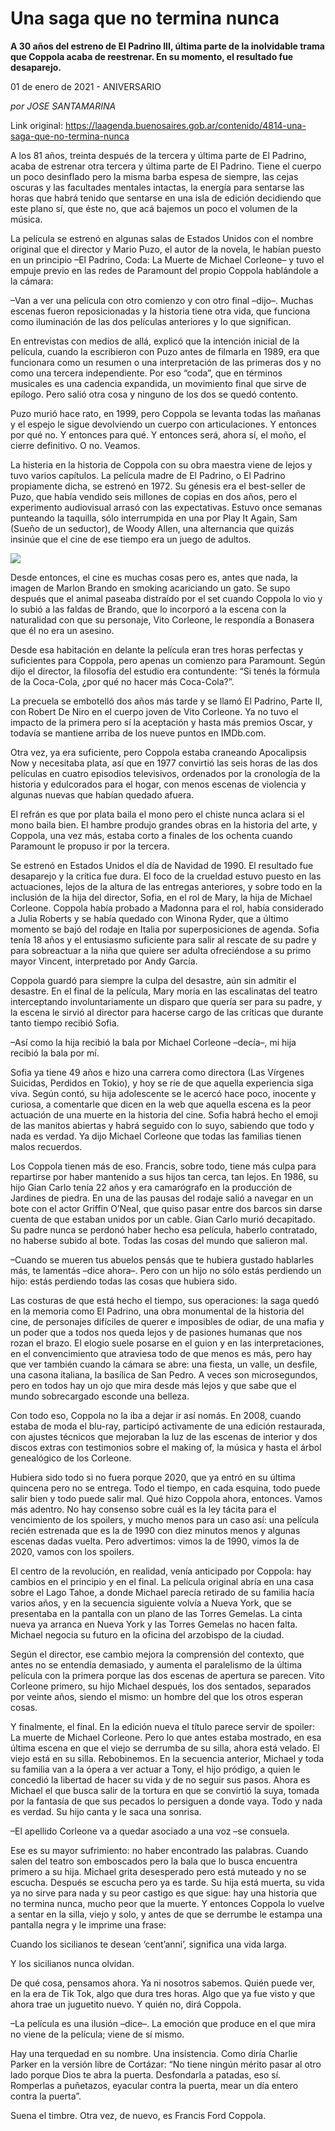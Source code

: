 # Una saga que no termina nunca

**A 30 años del estreno de El Padrino III, última parte de la inolvidable trama que Coppola acaba de reestrenar. En su momento, el resultado fue desaparejo.**

01 de enero de 2021 - ANIVERSARIO

_por JOSE SANTAMARINA_

Link original: https://laagenda.buenosaires.gob.ar/contenido/4814-una-saga-que-no-termina-nunca



A los 81 años, treinta después de la tercera y última parte de El Padrino, acaba de estrenar otra tercera y última parte de El Padrino. Tiene el cuerpo un poco desinflado pero la misma barba espesa de siempre, las cejas oscuras y las facultades mentales intactas, la energía para sentarse las horas que habrá tenido que sentarse en una isla de edición decidiendo que este plano sí, que éste no, que acá bajemos un poco el volumen de la música.




La película se estrenó en algunas salas de Estados Unidos con el nombre original que el director y Mario Puzo, el autor de la novela, le habían puesto en un principio –El Padrino, Coda: La Muerte de Michael Corleone– y tuvo el empuje previo en las redes de Paramount del propio Coppola hablándole a la cámara:




–Van a ver una película con otro comienzo y con otro final –dijo–. Muchas escenas fueron reposicionadas y la historia tiene otra vida, que funciona como iluminación de las dos películas anteriores y lo que significan.




En entrevistas con medios de allá, explicó que la intención inicial de la película, cuando la escribieron con Puzo antes de filmarla en 1989, era que funcionara como un resumen o una interpretación de las primeras dos y no como una tercera independiente. Por eso “coda”, que en términos musicales es una cadencia expandida, un movimiento final que sirve de epílogo. Pero salió otra cosa y ninguno de los dos se quedó contento.




Puzo murió hace rato, en 1999, pero Coppola se levanta todas las mañanas y el espejo le sigue devolviendo un cuerpo con articulaciones. Y entonces por qué no. Y entonces para qué. Y entonces será, ahora sí, el moño, el cierre definitivo. O no. Veamos.




La histeria en la historia de Coppola con su obra maestra viene de lejos y tuvo varios capítulos. La película madre de El Padrino, o El Padrino propiamente dicha, se estrenó en 1972. Su génesis era el best-seller de Puzo, que había vendido seis millones de copias en dos años, pero el experimento audiovisual arrasó con las expectativas. Estuvo once semanas punteando la taquilla, sólo interrumpida en una por Play It Again, Sam (Sueño de un seductor), de Woody Allen, una alternancia que quizás insinúe que el cine de ese tiempo era un juego de adultos.




[![](https://img.youtube.com/vi/uXsl0QdFUMA/0.jpg)](https://www.youtube.com/watch?v=uXsl0QdFUMA)




Desde entonces, el cine es muchas cosas pero es, antes que nada, la imagen de Marlon Brando en smoking acariciando un gato. Se supo después que el animal paseaba distraído por el set cuando Coppola lo vio y lo subió a las faldas de Brando, que lo incorporó a la escena con la naturalidad con que su personaje, Vito Corleone, le respondía a Bonasera que él no era un asesino.




Desde esa habitación en delante la película eran tres horas perfectas y suficientes para Coppola, pero apenas un comienzo para Paramount. Según dijo el director, la filosofía del estudio era contundente: “Si tenés la fórmula de la Coca-Cola, ¿por qué no hacer más Coca-Cola?”.




La precuela se embotelló dos años más tarde y se llamó El Padrino, Parte II, con Robert De Niro en el cuerpo joven de Vito Corleone. Ya no tuvo el impacto de la primera pero sí la aceptación y hasta más premios Oscar, y todavía se mantiene arriba de los nueve puntos en IMDb.com.




Otra vez, ya era suficiente, pero Coppola estaba craneando Apocalipsis Now y necesitaba plata, así que en 1977 convirtió las seis horas de las dos películas en cuatro episodios televisivos, ordenados por la cronología de la historia y edulcorados para el hogar, con menos escenas de violencia y algunas nuevas que habían quedado afuera.




El refrán es que por plata baila el mono pero el chiste nunca aclara si el mono baila bien. El hambre produjo grandes obras en la historia del arte, y Coppola, una vez más, estaba corto a finales de los ochenta cuando Paramount le propuso ir por la tercera.




Se estrenó en Estados Unidos el día de Navidad de 1990. El resultado fue desaparejo y la crítica fue dura. El foco de la crueldad estuvo puesto en las actuaciones, lejos de la altura de las entregas anteriores, y sobre todo en la inclusión de la hija del director, Sofia, en el rol de Mary, la hija de Michael Corleone. Coppola había probado a Madonna para el rol, había considerado a Julia Roberts y se había quedado con Winona Ryder, que a último momento se bajó del rodaje en Italia por superposiciones de agenda. Sofia tenía 18 años y el entusiasmo suficiente para salir al rescate de su padre y para sobreactuar a la niña que quiere ser adulta ofreciéndose a su primo mayor Vincent, interpretado por Andy García.




Coppola guardó para siempre la culpa del desastre, aún sin admitir el desastre. En el final de la película, Mary moría en las escalinatas del teatro interceptando involuntariamente un disparo que quería ser para su padre, y la escena le sirvió al director para hacerse cargo de las críticas que durante tanto tiempo recibió Sofia.




–Así como la hija recibió la bala por Michael Corleone –decía–, mi hija recibió la bala por mí.




Sofia ya tiene 49 años e hizo una carrera como directora (Las Vírgenes Suicidas, Perdidos en Tokio), y hoy se ríe de que aquella experiencia siga viva. Según contó, su hija adolescente se le acercó hace poco, inocente y curiosa, a comentarle que dicen en la web que aquella escena es la peor actuación de una muerte en la historia del cine. Sofia habrá hecho el emoji de las manitos abiertas y habrá seguido con lo suyo, sabiendo que todo y nada es verdad. Ya dijo Michael Corleone que todas las familias tienen malos recuerdos.




Los Coppola tienen más de eso. Francis, sobre todo, tiene más culpa para repartirse por haber mantenido a sus hijos tan cerca, tan lejos. En 1986, su hijo Gian Carlo tenía 22 años y era camarógrafo en la producción de Jardines de piedra. En una de las pausas del rodaje salió a navegar en un bote con el actor Griffin O’Neal, que quiso pasar entre dos barcos sin darse cuenta de que estaban unidos por un cable. Gian Carlo murió decapitado. Su padre nunca se perdonó haber hecho esa película, haberlo contratado, no haberse subido al bote. Todas las cosas del mundo que salieron mal.




–Cuando se mueren tus abuelos pensás que te hubiera gustado hablarles más, te lamentás –dice ahora–. Pero con un hijo no sólo estás perdiendo un hijo: estás perdiendo todas las cosas que hubiera sido.




Las costuras de que está hecho el tiempo, sus operaciones: la saga quedó en la memoria como El Padrino, una obra monumental de la historia del cine, de personajes difíciles de querer e imposibles de odiar, de una mafia y un poder que a todos nos queda lejos y de pasiones humanas que nos rozan el brazo. El elogio suele posarse en el guion y en las interpretaciones, en el convencimiento que atraviesa todo de que menos es más, pero hay que ver también cuando la cámara se abre: una fiesta, un valle, un desfile, una casona italiana, la basílica de San Pedro. A veces son microsegundos, pero en todos hay un ojo que mira desde más lejos y que sabe que el mundo sobrecargado esconde una belleza.




Con todo eso, Coppola no la iba a dejar ir así nomás. En 2008, cuando estaba de moda el blu-ray, participó activamente de una edición restaurada, con ajustes técnicos que mejoraban la luz de las escenas de interior y dos discos extras con testimonios sobre el making of, la música y hasta el árbol genealógico de los Corleone.




Hubiera sido todo si no fuera porque 2020, que ya entró en su última quincena pero no se entrega. Todo el tiempo, en cada esquina, todo puede salir bien y todo puede salir mal. Qué hizo Coppola ahora, entonces. Vamos más adentro. No hay consenso sobre cuál es la ley tácita para el vencimiento de los spoilers, y mucho menos para un caso así: una película recién estrenada que es la de 1990 con diez minutos menos y algunas escenas dadas vuelta. Pero advertimos: vimos la de 1990, vimos la de 2020, vamos con los spoilers.




El centro de la revolución, en realidad, venía anticipado por Coppola: hay cambios en el principio y en el final. La película original abría en una casa sobre el Lago Tahoe, a donde Michael parecía retirado de su familia hacía varios años, y en la secuencia siguiente volvía a Nueva York, que se presentaba en la pantalla con un plano de las Torres Gemelas. La cinta nueva ya arranca en Nueva York y las Torres Gemelas no hacen falta. Michael negocia su futuro en la oficina del arzobispo de la ciudad.




Según el director, ese cambio mejora la comprensión del contexto, que antes no se entendía demasiado, y aumenta el paralelismo de la última película con la primera porque las dos escenas de apertura se parecen. Vito Corleone primero, su hijo Michael después, los dos sentados, separados por veinte años, siendo el mismo: un hombre del que los otros esperan cosas.




Y finalmente, el final. En la edición nueva el título parece servir de spoiler: La muerte de Michael Corleone. Pero lo que antes estaba mostrado, en esa última escena en que el viejo se derrumba de su silla, ahora está velado. El viejo está en su silla. Rebobinemos. En la secuencia anterior, Michael y toda su familia van a la ópera a ver actuar a Tony, el hijo pródigo, a quien le concedió la libertad de hacer su vida y de no seguir sus pasos. Ahora es Michael el que busca salir de la tortura en que se convirtió la suya, tomada por la fantasía de que sus pecados lo persiguen a donde vaya. Todo y nada es verdad. Su hijo canta y le saca una sonrisa.




–El apellido Corleone va a quedar asociado a una voz –se consuela.




Ese es su mayor sufrimiento: no haber encontrado las palabras. Cuando salen del teatro son emboscados pero la bala que lo busca encuentra primero a su hija. Michael grita desesperado pero está muteado y no se escucha. Después se escucha pero ya es tarde. Su hija está muerta, su vida ya no sirve para nada y su peor castigo es que sigue: hay una historia que no termina nunca, mucho peor que la muerte. Y entonces Coppola lo vuelve a sentar en la silla, viejo y solo, y antes de que se derrumbe le estampa una pantalla negra y le imprime una frase:




Cuando los sicilianos te desean ‘cent’anni’, significa una vida larga.




Y los sicilianos nunca olvidan.




De qué cosa, pensamos ahora. Ya ni nosotros sabemos. Quién puede ver, en la era de Tik Tok, algo que dura tres horas. Algo que ya fue visto y que ahora trae un juguetito nuevo. Y quién no, dirá Coppola.




–La película es una ilusión –dice–. La emoción que produce en el que mira no viene de la película; viene de sí mismo.




Hay una terquedad en su nombre. Una insistencia. Como diría Charlie Parker en la versión libre de Cortázar: “No tiene ningún mérito pasar al otro lado porque Dios te abra la puerta. Desfondarla a patadas, eso sí. Romperlas a puñetazos, eyacular contra la puerta, mear un día entero contra la puerta”.




Suena el timbre. Otra vez, de nuevo, es Francis Ford Coppola.



